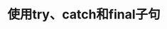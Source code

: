 使用try、catch和final子句
===================================================================================
